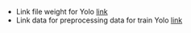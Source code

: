 - Link file weight for Yolo [link](https://drive.google.com/file/d/15j9V_wljys0QxXiV0qRvpSmeAbxX2YyZ/view?usp=sharing)
- Link data for preprocessing data for train Yolo [link](https://drive.google.com/file/d/1bdsM29rfZYQKubXEnW65BReWj3XKs2XG/view?usp=sharing)
